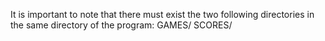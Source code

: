 It is important to note that there must exist the two following directories
in the same directory of the program: GAMES/ SCORES/

